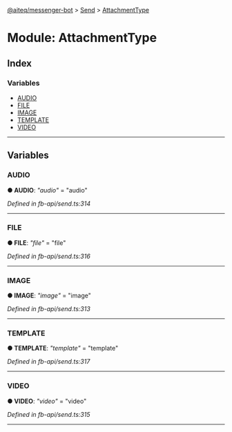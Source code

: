 [@aiteq/messenger-bot](../README.md) > [Send](../modules/send.md) > [AttachmentType](../modules/send.attachmenttype.md)



# Module: AttachmentType

## Index

### Variables

* [AUDIO](send.attachmenttype.md#audio)
* [FILE](send.attachmenttype.md#file)
* [IMAGE](send.attachmenttype.md#image)
* [TEMPLATE](send.attachmenttype.md#template)
* [VIDEO](send.attachmenttype.md#video)



---
## Variables
<a id="audio"></a>

###  AUDIO

**●  AUDIO**:  *"audio"*  = "audio"

*Defined in fb-api/send.ts:314*





___

<a id="file"></a>

###  FILE

**●  FILE**:  *"file"*  = "file"

*Defined in fb-api/send.ts:316*





___

<a id="image"></a>

###  IMAGE

**●  IMAGE**:  *"image"*  = "image"

*Defined in fb-api/send.ts:313*





___

<a id="template"></a>

###  TEMPLATE

**●  TEMPLATE**:  *"template"*  = "template"

*Defined in fb-api/send.ts:317*





___

<a id="video"></a>

###  VIDEO

**●  VIDEO**:  *"video"*  = "video"

*Defined in fb-api/send.ts:315*





___


